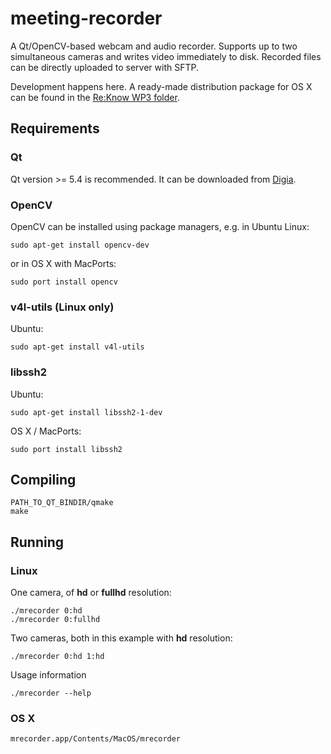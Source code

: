 # meeting-recorder

A Qt/OpenCV-based webcam and audio recorder.  Supports up to two simultaneous cameras and writes video immediately to disk. Recorded files can be directly uploaded to server with SFTP. 

Development happens here.  A ready-made distribution package for OS X can be found in the [Re:Know WP3 folder](https://drive.google.com/open?id=0B6DGTJyjK623fmF2QlBNSHlBUXZkUGJIVHpOdkhPWnFIbjB6Y0Y5T1p0Tm8weDltdjB5TmM&authuser=0).

## Requirements

### Qt

Qt version >= 5.4 is recommended.  It can be downloaded from
[Digia](https://www.qt.io/download-open-source/).

### OpenCV

OpenCV can be installed using package managers, e.g. in Ubuntu Linux:

	sudo apt-get install opencv-dev

or in OS X with MacPorts:

	sudo port install opencv

### v4l-utils (Linux only)

Ubuntu:

	sudo apt-get install v4l-utils

### libssh2

Ubuntu:

    sudo apt-get install libssh2-1-dev
        
OS X / MacPorts:

    sudo port install libssh2



## Compiling

	PATH_TO_QT_BINDIR/qmake
	make

## Running

### Linux

One camera, of **hd** or **fullhd** resolution:

	./mrecorder 0:hd
	./mrecorder 0:fullhd

Two cameras, both in this example with **hd** resolution:

	./mrecorder 0:hd 1:hd

Usage information

	./mrecorder --help

### OS X

	mrecorder.app/Contents/MacOS/mrecorder

